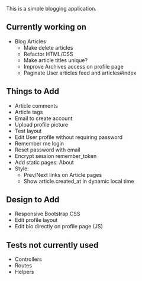 This is a simple blogging application.

Currently working on
----
* Blog Articles
  * Make delete articles
  * Refactor HTML/CSS
  * Make article titles unique?
  * Improve Archives access on profile page
  * Paginate User articles feed and articles#index

Things to Add
----
* Article comments
* Article tags
* Email to create account
* Upload profile picture
* Test layout
* Edit User profile without requiring password
* Remember me login
* Reset password with email
* Encrypt session remember_token
* Add static pages: About
* Style:
  * Prev/Next links on Article pages
  * Show article.created_at in dynamic local time

Design to Add
----
* Responsive Bootstrap CSS
* Edit profile layout
* Edit bio directly on profile page (JS)

Tests not currently used
----
* Controllers
* Routes
* Helpers
